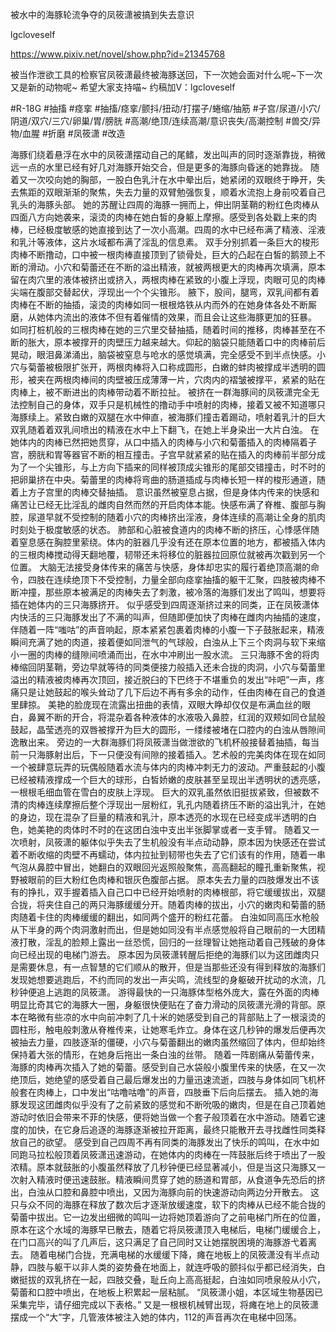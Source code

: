被水中的海豚轮流争夺的凤筱潇被搞到失去意识

lgcloveself

https://www.pixiv.net/novel/show.php?id=21345768

被当作泄欲工具的检察官凤筱潇最终被海豚送回，下一次她会面对什么呢~下一次又是新的动物呢~
希望大家支持喵~
约稿加V：lgcloveself

#R-18G
#抽搐
#痉挛
#抽搐/痉挛/颤抖/扭动/打摆子/蜷缩/抽筋
#子宫/尿道/小穴/阴道/双穴/三穴/卵巢/胃/膀胱
#高潮/绝顶/连续高潮/意识丧失/高潮控制
#兽交/异物/血腥
#折磨
#凤筱潇
#改造


海豚们绕着悬浮在水中的凤筱潇摆动自己的尾鳍，发出叫声的同时逐渐靠拢，稍微远一点的水里已经有好几对海豚开始交合，但是更多的海豚向昏迷的她靠拢。
    随着又一次咬向她的胸部，一股白色乳汁在水中晕出后，她紧闭的双眼终于睁开，失去焦距的双眼渐渐的聚焦，失去力量的双臂勉强恢复，顺着水流抱上身前咬着自己乳头的海豚头部。
    她的苏醒让四周的海豚一拥而上，伸出阴茎鞘的粉红色肉棒从四面八方向她袭来，滚烫的肉棒在她白皙的身躯上摩擦。感受到各处戳上来的肉棒，已经极度敏感的她直接到达了一次小高潮。四周的水中已经布满了精液、淫液和乳汁等液体，这片水域都布满了淫乱的信息素。
    双手分别抓着一条巨大的梭形肉棒不断撸动，口中被一根肉棒直接顶到了锁骨处，巨大的凸起在白皙的鹅颈上不断的滑动。小穴和菊蕾还在不断的溢出精液，就被两根更大的肉棒再次填满，原本留在肉穴里的液体被挤出或挤入，两根肉棒在紧致的小腹上浮现，肉眼可见的肉棒尖端在腹部交替起伏，浮现出一个个尖锥形。
    腋下，股间，腿弯，双乳间都有着肉棒在不断的抽插，滚烫的肉棒如同一根根烙铁从内而外的在她身体各处不断厮磨，从她体内流出的液体不但有着催情的效果，而且会让这些海豚更加的狂暴。
    如同打桩机般的三根肉棒在她的三穴里交替抽插，随着时间的推移，肉棒甚至在不断的胀大，原本被撑开的肉壁压力越来越大。仰起的脑袋只能随着口中的肉棒前后晃动，眼泪鼻涕涌出，脑袋被窒息与呛水的感觉填满，完全感受不到半点快感。小穴与菊蕾被极限扩张开，两根肉棒将入口称成圆形，白嫩的蚌肉被撑成半透明的圆形，被夹在两根肉棒间的肉壁被压成薄薄一片，穴肉内的褶皱被撑平，紧紧的贴在肉棒上，被不断进出的肉棒带动着不断拉扯。
    被挤在一群海豚间的凤筱潇完全无法控制自己的身体，双手只是机械性的撸动手中喷射的肉棒，接着又被不知道哪只海豚续上。紧致白嫩的双腿在水中伸直，被海豚们撞击着踢动，喷射着乳汁的巨大双乳随着着双乳间喷出的精液在水中上下翻飞，在她上半身染出一大片白浊。
    在她体内的肉棒已然把她贯穿，从口中插入的肉棒与小穴和菊蕾插入的肉棒隔着子宫，膀胱和胃等器官不断的相互撞击。子宫早就紧紧的贴在插入的肉棒前半部分成为了一个尖锥形，与上方向下插来的同样被顶成尖锥形的尾部交错撞击，时不时的把卵巢挤在中央。菊蕾里的肉棒将弯曲的肠道插成与肉棒长短一样的梭形通道，随着上方子宫里的肉棒交替抽插。
    意识虽然被窒息占据，但是身体内传来的快感和痛苦让已经无比淫乱的雌肉自然而然的开启肉体本能。快感布满了脊椎、腹部与胸腔，尿道早就不受控制的随着小穴的肉棒挤出淫液，身体连续的高潮让全身的肌肉时刻处于极度敏感的状态。
    肺部和心脏被食道内的肉棒不断的挤压，心悸感伴随着窒息感在胸腔里萦绕。体内的脏器几乎没有还在原本位置的地方，都被插入体内的三根肉棒搅动得天翻地覆，韧带还未将移位的脏器拉回原位就被再次戳到另一个位置。
    大脑无法接受身体传来的痛苦与快感，身体却忠实的履行着绝顶高潮的命令，四肢在连续绝顶下不受控制，力量全部向痉挛抽搐的躯干汇聚，四肢被肉棒不断冲撞，那些原本被满足的肉棒失去了刺激，被冷落的海豚们发出了鸣叫，想要将插在她体内的三只海豚挤开。
    似乎感受到四周逐渐挤过来的同类，正在凤筱潇体内快活的三只海豚发出了不满的叫声，但随即便加快了肉棒在雌肉内抽插的速度，伴随着一阵“嗤咕”的声音响起，原本紧紧包裹着肉棒的小腹一下子鼓胀起来，精液瞬间充满了她的肉道，接着便如同泄气的气球般，白浊从上下三个肉洞与软下来缩小一圈的肉棒的缝隙间喷涌而出，在水中冲刷出一股水流。
    三只海豚不舍的将肉棒缩回阴茎鞘，旁边早就等待的同类便接力般插入还未合拢的肉洞，小穴与菊蕾里溢出的精液被肉棒再次顶回，接近脱臼的下巴终于不堪重负的发出“咔吧”一声，疼痛只是让她鼓起的喉头耸动了几下后边不再有多余的动作，任由肉棒在自己的食道里肆掠。
    美艳的脸庞现在流露出扭曲的表情，双眼大睁却仅仅是布满血丝的眼白，鼻翼不断的开合，将混杂着各种液体的水液吸入鼻腔，红润的双颊如同仓鼠般鼓起，晶莹透亮的双唇被撑开为巨大的圆形，一缕缕被堵在口腔内的白浊从唇隙间逸散出来。
    旁边的一大群海豚们将凤筱潇当做泄欲的飞机杯般接替着抽插，每当前一只海豚射出后，下一只便没有间隙的接着插入。艺术般的完美肉体在现在如同一个被肆意玩弄的玩偶般随着水流与体内的肉棒冲刺无力的波动。严重鼓起的小腹已经被精液撑成一个巨大的球形，白皙娇嫩的皮肤甚至呈现出半透明状的透亮感，一根根毛细血管在雪白的皮肤上浮现。
    巨大的双乳虽然依旧挺拔紧致，但被数不清的肉棒连续摩擦后整个浮现出一层粉红，乳孔内随着挤压不断的溢出乳汁，在她的身边，现在混杂了巨量的精液和乳汁，原本透亮的水现在已经变成半透明的白色，她美艳的肉体时不时的在这团白浊中支出半张脚掌或者一支手臂。
    随着又一次喷射，凤筱潇的躯体似乎失去了生机般没有半点动动静，原本因为快感还在尝试着不断收缩的肉壁不再蠕动，体内拉扯到韧带也失去了它们该有的作用，随着一串气泡从鼻腔中冒出，她翻白的双眼回光返照般聚焦，高高翻起的瞳孔重新聚焦，视野被眼前的巨大粉红色肉棒和银灰色腹部占据。
    原本失去力量的四肢爆发出不该有的挣扎，双手握着插入自己口中已经开始喷射的肉棒根部，将它缓缓拔出，双腿合拢，将夹住自己的两只海豚缓缓分开。随着肉棒的拔出，小穴的嫩肉和菊蕾的肠肉随着卡住的肉棒缓缓的翻出，如同两个盛开的粉红花蕾。
    白浊如同高压水枪般从下半身的两个肉洞激射而出，但是她如同没有半点感觉般将自己眼前的一大团精液打散，淫乱的脸颊上露出一丝恐慌，回归的一丝理智让她拖动着自己残破的身体向已经出现的电梯门游去。
    原本因为凤筱潇转醒后拒绝的海豚们以为这团雌肉只是需要休息，有一点智慧的它们顺从的散开，但是当那些还没有得到释放的海豚们发现她想要逃跑后，不约而同的发出一声尖鸣，流线型的身躯破开扰动的水流，几秒钟便追上逃跑的凤筱潇。
    游得最快的一只海豚体型格外庞大，露在外面的肉棒明显比奇其它的海豚大一圈，身躯很快便贴在了奋力滑动的凤筱潇光滑的背部。原本在略微有些凉的水中向前冲刺了几十米的她感受到自己的背部贴上了一根滚烫的圆柱形，触电般刺激从脊椎传来，让她寒毛炸立。身体在这几秒钟的爆发后便再次被抽去力量，四肢逐渐的僵硬，小穴与菊蕾翻出的嫩肉虽然缩回了体内，但却始终保持着大张的情形，在她身后拖出一条白浊的丝带。
    随着一阵剧痛从菊蕾传来，海豚的肉棒再次插入了她的菊蕾。感受到自己水袋般小腹里传来的快感，在又一次绝顶后，她绝望的感受着自己最后爆发出的力量迅速流逝，四肢与身体如同飞机杯般套在肉棒上，口中发出“咕噜咕噜”的声音，四肢垂下后向后摆去。
    插入她的海豚发现这团雌肉似乎没有了之前紧致的感觉和不断吮吸的嫩肉，但是在自己顶着她游动时依旧会带来不菲的快感，便将她当做一个套子般顶着在水中游动。随着它速度的加快，在它身后追逐的海豚逐渐被拉开距离，最终只能散开去寻找雌性同类释放自己的欲望。
    感受到自己四周不再有同类的海豚发出了快乐的鸣叫，在水中如同跑马拉松般顶着凤筱潇迅速游动，在她体内的肉棒在一阵鼓胀后终于喷出了一股浓精。原本就鼓胀的小腹虽然释放了几秒钟便已经显著减小，但是当这只海豚又一次射入精液时便迅速鼓胀。精液瞬间贯穿了她的肠道和胃部，从食道争先恐后的挤出，白浊从口腔和鼻腔中喷出，又因为海豚向前的快速游动向两边分开散去。
    这只与众不同的海豚在释放了数次后才逐渐放缓速度，软下的肉棒从已经不能合拢的菊蕾中拔出。它一边发出细微的鸣叫一边将她顶着游向了之前电梯门所在的位置，原本在这个水域的海豚早已散去，随着它将凤筱潇顶入电梯后，电梯门缓缓合上，在门口高兴的叫了几声后，这只满足了自己同时又让她摆脱困境的海豚游弋着离去。
    随着电梯门合拢，充满电梯的水缓缓下降，瘫在地板上的凤筱潇没有半点动静，四肢与躯干以非人类的姿势叠在地面上，就连呼吸的颤抖似乎都已经消失，白嫩挺拔的双乳挤在一起，四肢交叠，耻丘向上高高挺起，白浊如同喷泉般从小穴，菊蕾和口腔中喷出，在地板上积累起一层粘腻。
    “凤筱潇小姐，本区域生物基因已采集完毕，请仔细完成以下表格。”
    又是一根根机械臂出现，将瘫在地上的凤筱潇摆成一个“大”字，几管液体被注入她的体内，112的声音再次在电梯中回荡。